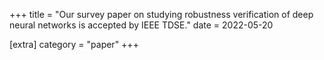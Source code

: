 +++
title = "Our survey paper on studying robustness verification of deep neural networks is accepted by IEEE TDSE."
date = 2022-05-20

[extra]
category = "paper"
+++
